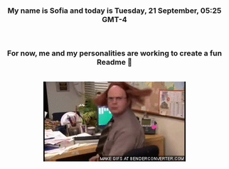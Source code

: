 


<div align="center">
<h3 >My name is Sofia and today is Tuesday, 21 September, 05:25 GMT-4</h3><br>
<h3 >For now, me and my personalities are working to create a fun Readme 👋
</h3><br>
<img src='img/dwight.gif' alt='working...'/>
</div>
